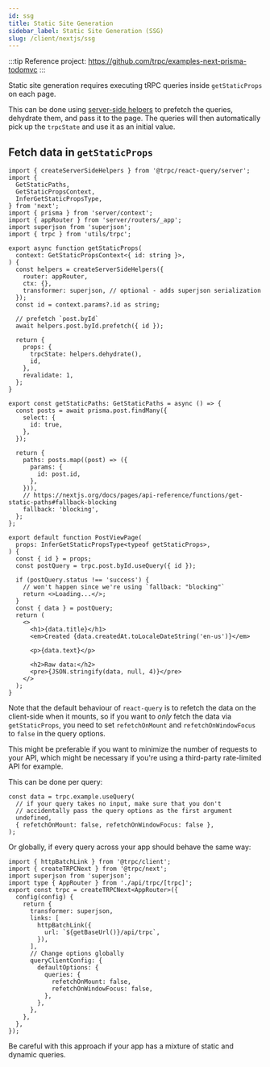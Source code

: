 ```yaml
---
id: ssg
title: Static Site Generation
sidebar_label: Static Site Generation (SSG)
slug: /client/nextjs/ssg
---
```


:::tip
Reference project: https://github.com/trpc/examples-next-prisma-todomvc
:::

Static site generation requires executing tRPC queries inside `getStaticProps` on each page.

This can be done using [server-side helpers](/docs/client/nextjs/server-side-helpers) to prefetch the queries, dehydrate them, and pass it to the page. The queries will then automatically pick up the `trpcState` and use it as an initial value.

## Fetch data in `getStaticProps`

```tsx title='pages/posts/[id].tsx'
import { createServerSideHelpers } from '@trpc/react-query/server';
import {
  GetStaticPaths,
  GetStaticPropsContext,
  InferGetStaticPropsType,
} from 'next';
import { prisma } from 'server/context';
import { appRouter } from 'server/routers/_app';
import superjson from 'superjson';
import { trpc } from 'utils/trpc';

export async function getStaticProps(
  context: GetStaticPropsContext<{ id: string }>,
) {
  const helpers = createServerSideHelpers({
    router: appRouter,
    ctx: {},
    transformer: superjson, // optional - adds superjson serialization
  });
  const id = context.params?.id as string;

  // prefetch `post.byId`
  await helpers.post.byId.prefetch({ id });

  return {
    props: {
      trpcState: helpers.dehydrate(),
      id,
    },
    revalidate: 1,
  };
}

export const getStaticPaths: GetStaticPaths = async () => {
  const posts = await prisma.post.findMany({
    select: {
      id: true,
    },
  });

  return {
    paths: posts.map((post) => ({
      params: {
        id: post.id,
      },
    })),
    // https://nextjs.org/docs/pages/api-reference/functions/get-static-paths#fallback-blocking
    fallback: 'blocking',
  };
};

export default function PostViewPage(
  props: InferGetStaticPropsType<typeof getStaticProps>,
) {
  const { id } = props;
  const postQuery = trpc.post.byId.useQuery({ id });

  if (postQuery.status !== 'success') {
    // won't happen since we're using `fallback: "blocking"`
    return <>Loading...</>;
  }
  const { data } = postQuery;
  return (
    <>
      <h1>{data.title}</h1>
      <em>Created {data.createdAt.toLocaleDateString('en-us')}</em>

      <p>{data.text}</p>

      <h2>Raw data:</h2>
      <pre>{JSON.stringify(data, null, 4)}</pre>
    </>
  );
}
```

Note that the default behaviour of `react-query` is to refetch the data on the client-side when it mounts, so if you want to _only_ fetch the data via `getStaticProps`, you need to set `refetchOnMount` and `refetchOnWindowFocus` to `false` in the query options.

This might be preferable if you want to minimize the number of requests to your API, which might be necessary if you're using a third-party rate-limited API for example.

This can be done per query:

```tsx
const data = trpc.example.useQuery(
  // if your query takes no input, make sure that you don't
  // accidentally pass the query options as the first argument
  undefined,
  { refetchOnMount: false, refetchOnWindowFocus: false },
);
```

Or globally, if every query across your app should behave the same way:

```tsx title='utils/trpc.ts'
import { httpBatchLink } from '@trpc/client';
import { createTRPCNext } from '@trpc/next';
import superjson from 'superjson';
import type { AppRouter } from './api/trpc/[trpc]';
export const trpc = createTRPCNext<AppRouter>({
  config(config) {
    return {
      transformer: superjson,
      links: [
        httpBatchLink({
          url: `${getBaseUrl()}/api/trpc`,
        }),
      ],
      // Change options globally
      queryClientConfig: {
        defaultOptions: {
          queries: {
            refetchOnMount: false,
            refetchOnWindowFocus: false,
          },
        },
      },
    },
  },
});
```

Be careful with this approach if your app has a mixture of static and dynamic queries.
